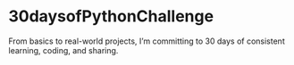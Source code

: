 # 30daysofPythonChallenge
From basics to real-world projects, I’m committing to 30 days of consistent learning, coding, and sharing.
